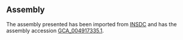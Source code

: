 
Assembly
--------

The assembly presented has been imported from 
[INSDC](http://www.insdc.org) and has the assembly accession
[GCA\_004917335.1](http://www.ebi.ac.uk/ena/data/view/GCA_004917335.1).

